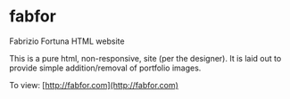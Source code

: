 # fabfor
Fabrizio Fortuna HTML website

This is a pure html, non-responsive, site (per the designer).  It is laid out to provide simple addition/removal of portfolio images.

To view: [http://fabfor.com](http://fabfor.com)
